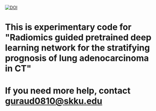 <a href="https://zenodo.org/badge/latestdoi/291183271"><img src="https://zenodo.org/badge/291183271.svg" alt="DOI"></a>

# This is experimentary code for "Radiomics guided pretrained deep learning network for the stratifying prognosis of lung adenocarcinoma in CT"

# If you need more help, contact guraud0810@skku.edu
